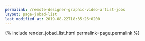 ```yaml
---
permalink: /remote-designer-graphic-video-artist-jobs
layout: page-jobad-list
last_modified_at: 2019-08-22T18:35:26+0200
---
```

{% include render_jobad_list.html permalink=page.permalink %}
